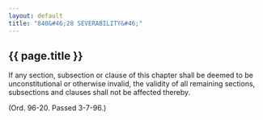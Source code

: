 ```yaml
---
layout: default 
title: "840&#46;28 SEVERABILITY&#46;"
---
```


{{ page.title }}
----------------

If any section, subsection or clause of this chapter shall be deemed to
be unconstitutional or otherwise invalid, the validity of all remaining
sections, subsections and clauses shall not be affected thereby.

(Ord. 96-20. Passed 3-7-96.)
